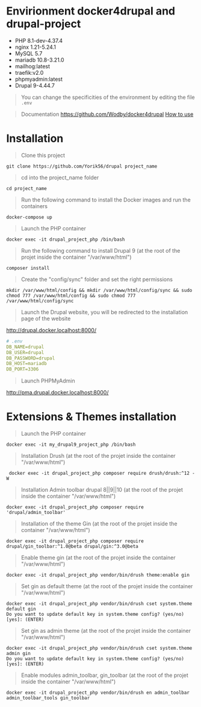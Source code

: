 # Envirionment docker4drupal and drupal-project

- PHP 8.1-dev-4.37.4
- nginx 1.21-5.24.1
- MySQL 5.7
- mariadb 10.8-3.21.0
- mailhog:latest
- traefik:v2.0
- phpmyadmin:latest
- Drupal 9-4.44.7

> You can change the specificities of the environment by editing the file `.env`

> Documentation
https://github.com/Wodby/docker4drupal
[How to use](https://wodby.com/docs/1.0/stacks/drupal/local/#usage)

# Installation

> Clone this project
```shell
git clone https://github.com/Yorik56/drupal project_name
```

> cd into the project_name folder
```shell
cd project_name
```

> Run the following command to install the Docker images and run the containers
```shell
docker-compose up
```

> Launch the PHP container
```shell
docker exec -it drupal_project_php /bin/bash
```

> Run the following command to install Drupal 9 (at the root of the projet inside the container "/var/www/html")
```shell
composer install
```

> Create the "config/sync" folder and set the right permissions
```shell
mkdir /var/www/html/config && mkdir /var/www/html/config/sync && sudo chmod 777 /var/www/html/config && sudo chmod 777 /var/www/html/config/sync
```

> Launch the Drupal website, you will be redirected to the installation page of the website

http://drupal.docker.localhost:8000/

```yaml
# .env
DB_NAME=drupal
DB_USER=drupal
DB_PASSWORD=drupal
DB_HOST=mariadb
DB_PORT=3306
```


> Launch PHPMyAdmin

http://pma.drupal.docker.localhost:8000/

# Extensions & Themes installation

> Launch the PHP container
```shell
docker exec -it my_drupal9_project_php /bin/bash
```

> Installation Drush (at the root of the projet inside the container "/var/www/html")
```shell
 docker exec -it drupal_project_php composer require drush/drush:^12 -W
```
> Installation Admin toolbar drupal 8||9||10 (at the root of the projet inside the container "/var/www/html")
```shell
docker exec -it drupal_project_php composer require 'drupal/admin_toolbar'
```

> Installation of the theme Gin (at the root of the projet inside the container "/var/www/html")
```shell
docker exec -it drupal_project_php composer require drupal/gin_toolbar:^1.0@beta drupal/gin:^3.0@beta
```

> Enable theme gin (at the root of the projet inside the container "/var/www/html")

```shell
docker exec -it drupal_project_php vendor/bin/drush theme:enable gin
```

> Set gin as default theme (at the root of the projet inside the container "/var/www/html")

```shell
docker exec -it drupal_project_php vendor/bin/drush cset system.theme default gin
Do you want to update default key in system.theme config? (yes/no) [yes]: (ENTER)
```
> Set gin as admin theme  (at the root of the projet inside the container "/var/www/html")

```shell
docker exec -it drupal_project_php vendor/bin/drush cset system.theme admin gin
Do you want to update default key in system.theme config? (yes/no) [yes]: (ENTER)
```

> Enable modules admin_toolbar, gin_toolbar  (at the root of the projet inside the container "/var/www/html")
```shell
docker exec -it drupal_project_php vendor/bin/drush en admin_toolbar admin_toolbar_tools gin_toolbar
```
